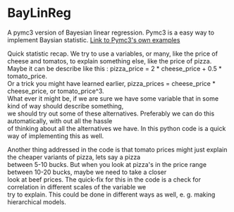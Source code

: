 # BayLinReg
A pymc3 version of Bayesian linear regression.
Pymc3 is a easy way to implement Baysian statistic. [Link to Pymc3's own examples](https://docs.pymc.io/nb_examples/index.html)
  
Quick statistic recap. We try to use a variables, or many, like the price of cheese and tomatos, to explain something else, like the price of pizza.
Maybe it can be describe like this :  pizza_price = 2 * cheese_price + 0.5 * tomato_price.  
Or a trick you might have learned earlier, pizza_prices = cheese_price * cheese_price, or tomato_price^3.  
What ever it might be, if we are sure we have some variable that in some kind of way should describe something,  
we should try out some of these alternatives. Preferably we can do this automatically, with out all the hassle  
of thinking about all the alternatives we have. In this python code is a quick way of implementing this as well.  
  
Another thing addressed in the code is that tomato prices might just explain the cheaper variants of pizza, lets say a pizza  
between 5-10 bucks. But when you look at pizza's in the price range between 10-20 bucks, maybe we need to take a closer  
look at beef prices. The quick-fix for this in the code is a check for correlation in different scales of the variable we  
try to explain. This could be done in different ways as well, e. g. making hierarchical models. 
  

